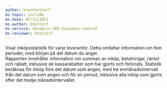 ```yaml
---
author: brentholtorf
ms.topic: include
ms.date: 07/13/2021
ms.author: bholtorf
ms.service: dynamics-365-business-central
ms.reviewer: bholtorf
---
```

Visar inköpsstatistik för varje leverantör. Detta omfattar information om fem perioder, med början på det datum du anger.<br>Rapporten innehåller information om summan av inköp, betalningar, räntor och rabatt, inklusive de kassarabatter som har gjorts och förlorats. Statistik beräknas för inköp före det datum som anges, med tre enmånadsintervall från det datum som anges och för en period, inklusive alla inköp som gjorts efter det tredje månadsintervallet.